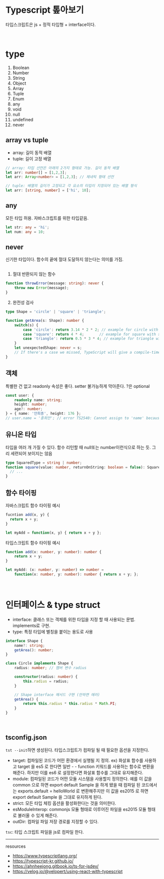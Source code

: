 # Typescript 톺아보기 
타입스크립트은 js + 정적 타입형 + interface이다. 

<br>

# type 
1. Boolean
2. Number
3. String
4. Object
5. Array
6. Tuple
7. Enum
8. any
9. void
10. null
11. undefined
12. never


## array vs tuple
- array: 길이 동적 배열
- tuple: 길이 고정 배열 
```typescript 
// array: 타입 선언은 아래의 2가지 형태로 가능. 길이 동적 배열 
let arr: number[] = [1,2,3];
let arr: Array<number> = [1,2,3]; // 제네릭 형태 선언 

// tuple: 배열의 길이가 고정되고 각 요소의 타입이 지정되어 있는 배열 형식
let arr: [string, number] = ['hi', 10];
```

## any
모든 타입 허용. 자바스크립트를 위한 타입같음. 
```typescript
let str: any = 'hi';
let num: any = 10;
```

## never
신기한 타입이다. 함수의 끝에 절대 도달하지 않는다는 의미를 가짐. 
```typescript
```
1) 절대 반환되지 않는 함수
```typescript
function throwError(message: string): never {
    throw new Error(message);
}
```

2) 완전성 검사 
```typescript
type Shape = 'circle' | 'square' | 'triangle';

function getArea(s: Shape): number {
    switch(s) {
        case 'circle': return 3.14 * 2 * 2; // example for circle with radius 2
        case 'square': return 4 * 4;       // example for square with side length 4
        case 'triangle': return 0.5 * 3 * 4; // example for triangle with base 3 and height 4
    }
    let unexpectedShape: never = s; 
    // If there's a case we missed, TypeScript will give a compile-time error here
}
```

## 객체
특별한 건 없고 readonly 속성은 좋다. setter 불가능하게 막아준다. ?은 optional
```typescript
const user: {
    readonly name: string;
    height: number;
    age?: number;
} = { name: '안희종', height: 176 };
// user.name = '종희안'; // error TS2540: Cannot assign to 'name' because it is a constant or a read-only property.
```

## 유니온 타입
타입을 여러 개 가질 수 있다. 함수 리턴할 때 null또는 number이런식으로 하는 듯. 그리 세련되어 보이지는 않음
```typescript
type SquaredType = string | number;
function square(value: number, returnOnString: boolean = false): SquaredType {
  // ... 
}
```

## 함수 타이핑
자바스크립트 함수 타이핑 예시
```javascript
fucntion add(x, y) {
  return x + y;
}

let myAdd = function(x, y) { return x + y };
```

타입스크립트 함수 타이핑 예시 
```typescript
function add(x: number, y: number): number {
    return x + y;
}

let myAdd: (x: number, y: number) => number =
    function(x: number, y: number): number { return x + y; };
```

<br>

# 인터페이스 & type struct 
- interface: 클래스 또는 객체를 위한 타입을 지정 할 때 사용되는 문법. implements로 구현. 
- type: 특정 타입에 별칭을 붙이는 용도로 사용
```typescript
interface Shape {
    name?: string;
    getArea(): number;
}

class Circle implements Shape {
    radius: number; // 멤버 변수 radius

    constructor(radius: number) {
        this.radius = radius;
    }

    // Shape interface 메서드 구현 (안하면 에러)
    getArea() {
        return this.radius * this.radius * Math.PI;
    }
}
```

<br>

## tsconfig.json
`tst --init`하면 생성된다. 타입스크립트가 컴파일 될 때 필요한 옵션을 지정한다. 
- target: 컴파일된 코드가 어떤 환경에서 실행될 지 정의. ex) 화살표 함수를 사용하고 target 을 es5 로 한다면 일반 - - function 키워드를 사용하는 함수로 변환을 해준다. 하지만 이를 es6 로 설정한다면 화살표 함수를 그대로 유지해준다. 
- module: 컴파일된 코드가 어떤 모듈 시스템을 사용할지 정의한다. 예를 이 값을 common 으로 하면 export default Sample 을 하게 됐을 때 컴파일 된 코드에서는 exports.default = helloWorld 로 변환해주지만 이 값을 es2015 로 하면 export default Sample 을 그대로 유지하게 된다.
- strict: 모든 타입 체킹 옵션을 활성화한다는 것을 의미한다. 
- esModuleInterop: commonjs 모듈 형태로 이루어진 파일을 es2015 모듈 형태로 불러올 수 있게 해준다. 
- outDir: 컴파일 파일 저장 경로를 지정할 수 있다. 

`tsc`: 타입 스크립트 파일을 js로 컴파일 한다. 



---

resources
- https://www.typescriptlang.org/
- https://typescript-kr.github.io/
- https://ahnheejong.gitbook.io/ts-for-jsdev/
- https://velog.io/@velopert/using-react-with-typescript